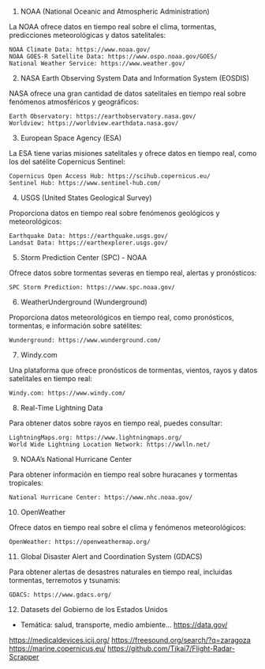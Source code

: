 1. NOAA (National Oceanic and Atmospheric Administration)

La NOAA ofrece datos en tiempo real sobre el clima, tormentas, predicciones meteorológicas y datos satelitales:

    NOAA Climate Data: https://www.noaa.gov/
    NOAA GOES-R Satellite Data: https://www.ospo.noaa.gov/GOES/
    National Weather Service: https://www.weather.gov/

2. NASA Earth Observing System Data and Information System (EOSDIS)

NASA ofrece una gran cantidad de datos satelitales en tiempo real sobre fenómenos atmosféricos y geográficos:

    Earth Observatory: https://earthobservatory.nasa.gov/
    Worldview: https://worldview.earthdata.nasa.gov/

3. European Space Agency (ESA)

La ESA tiene varias misiones satelitales y ofrece datos en tiempo real, como los del satélite Copernicus Sentinel:

    Copernicus Open Access Hub: https://scihub.copernicus.eu/
    Sentinel Hub: https://www.sentinel-hub.com/

4. USGS (United States Geological Survey)

Proporciona datos en tiempo real sobre fenómenos geológicos y meteorológicos:

    Earthquake Data: https://earthquake.usgs.gov/
    Landsat Data: https://earthexplorer.usgs.gov/

5. Storm Prediction Center (SPC) - NOAA

Ofrece datos sobre tormentas severas en tiempo real, alertas y pronósticos:

    SPC Storm Prediction: https://www.spc.noaa.gov/

6. WeatherUnderground (Wunderground)

Proporciona datos meteorológicos en tiempo real, como pronósticos, tormentas, e información sobre satélites:

    Wunderground: https://www.wunderground.com/

7. Windy.com

Una plataforma que ofrece pronósticos de tormentas, vientos, rayos y datos satelitales en tiempo real:

    Windy.com: https://www.windy.com/

8. Real-Time Lightning Data

Para obtener datos sobre rayos en tiempo real, puedes consultar:

    LightningMaps.org: https://www.lightningmaps.org/
    World Wide Lightning Location Network: https://wwlln.net/

9. NOAA’s National Hurricane Center

Para obtener información en tiempo real sobre huracanes y tormentas tropicales:

    National Hurricane Center: https://www.nhc.noaa.gov/

10. OpenWeather

Ofrece datos en tiempo real sobre el clima y fenómenos meteorológicos:

    OpenWeather: https://openweathermap.org/

11. Global Disaster Alert and Coordination System (GDACS)

Para obtener alertas de desastres naturales en tiempo real, incluidas tormentas, terremotos y tsunamis:

    GDACS: https://www.gdacs.org/
    
    
12. Datasets del Gobierno de los Estados Unidos
- Temática: salud, transporte, medio ambiente...
	https://data.gov/ 
    

https://medicaldevices.icij.org/
https://freesound.org/search/?q=zaragoza
https://marine.copernicus.eu/
https://github.com/Tikai7/Flight-Radar-Scrapper
